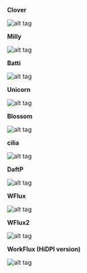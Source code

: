 <b>Clover</b>

![alt tag](https://raw.githubusercontent.com/xexpanderx/Fluxbox-themes/master/Clover/screenshot.png)

<b>Milly</b>

![alt tag](https://raw.githubusercontent.com/xexpanderx/Fluxbox-themes/master/Milly/screenshot.png)

<b>Batti</b>

![alt tag](https://raw.githubusercontent.com/xexpanderx/Fluxbox-themes/master/Batti/screenshot.png)


<b>Unicorn</b>

![alt tag](https://raw.githubusercontent.com/xexpanderx/Fluxbox-themes/master/Unicorn/screenshot.png)

<b>Blossom</b>

![alt tag](https://raw.githubusercontent.com/xexpanderx/Fluxbox-themes/master/Blossom/screenshot.png)

<b>cilia</b>

![alt tag](https://raw.githubusercontent.com/xexpanderx/Fluxbox-themes/master/cilia/screenshot.png)

<b>DaftP</b>

![alt tag](https://raw.githubusercontent.com/xexpanderx/Fluxbox-themes/master/DaftP/Screenshot.png)

<b>WFlux</b>

![alt tag](https://raw.githubusercontent.com/xexpanderx/Fluxbox-themes/master/WFlux/screenshot.png)

<b>WFlux2</b>

![alt tag](https://raw.githubusercontent.com/xexpanderx/Fluxbox-themes/master/WFlux2/screenshot.png)

<b>WorkFlux (HiDPI version)</b>

![alt tag](https://raw.githubusercontent.com/xexpanderx/Fluxbox-themes/master/WorkFlux/3.png)

